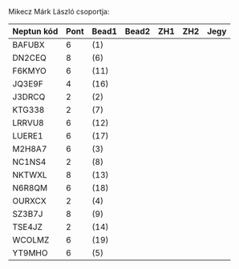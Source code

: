 Mikecz Márk László csoportja:

|	Neptun kód	|	Pont	 |	Bead1	 |	Bead2	|	ZH1	|	ZH2	| Jegy  |
|	----	|	----	|	----	|	----	|	----	|	----	| ---- |
|	BAFUBX	|	6	|	(1)	|		|		|		|   |
|	DN2CEQ	|	8	|	(6)	|		|		|		|   |
|	F6KMYO	|	6	|	(11)	|		|		|		|   |
|	JQ3E9F	|	4	|	(16)	|		|		|		|   |
|	J3DRCQ	|	2	|	(2)	|		|		|		|   |
|	KTG338	|	2	|	(7)	|		|		|		|   |
|	LRRVU8	|	6	|	(12)	|		|		|		|   |
|	LUERE1	|	6	|	(17)	|		|		|		|   |
|	M2H8A7	|	6	|	(3)	|		|		|		|   |
|	NC1NS4	|	2	|	(8)	|		|		|		|   |
|	NKTWXL	|	8	|	(13)	|		|		|		|   |
|	N6R8QM	|	6	|	(18)	|		|		|		|   |
|	OURXCX	|	2	|	(4)	|		|		|		|   |
|	SZ3B7J	|	8	|	(9)	|		|		|		|   |
|	TSE4JZ	|	2	|	(14)	|		|		|		|   |
|	WCOLMZ	|	6	|	(19)	|		|		|		|   |
|	YT9MHO	|	6	|	(5)	|		|		|		|   |
